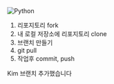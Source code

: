<img alt="Python" src ="https://img.shields.io/badge/Python-ff5733.svg?&style=for-the-badge&logo=Python&logoColor=white"/>

1. 리포지토리 fork
2. 내 로컬 저장소에 리포지토리 clone
3. 브랜치 만들기
4. git pull
5. 작업후 commit, push 

Kim 브랜치 추가했습니다